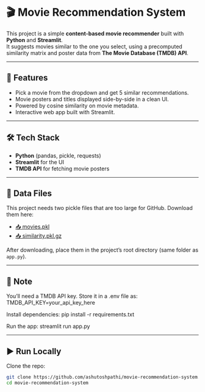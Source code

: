 # 🎬 Movie Recommendation System  

This project is a simple **content-based movie recommender** built with **Python** and **Streamlit**.  
It suggests movies similar to the one you select, using a precomputed similarity matrix and poster data from **The Movie Database (TMDB) API**.  

---

## 🚀 Features  
- Pick a movie from the dropdown and get 5 similar recommendations.  
- Movie posters and titles displayed side-by-side in a clean UI.  
- Powered by cosine similarity on movie metadata.  
- Interactive web app built with Streamlit.  

---

## 🛠️ Tech Stack  
- **Python** (pandas, pickle, requests)  
- **Streamlit** for the UI  
- **TMDB API** for fetching movie posters  

---

## 📂 Data Files  
This project needs two pickle files that are too large for GitHub. Download them here:  

- [📥 movies.pkl](https://drive.google.com/file/d/1IbVRD9dU1yH9QPc7afyi2EsG8e9lKNrE/view?usp=sharing)  
- [📥 similarity.pkl.gz](https://drive.google.com/file/d/1Zt0vXYNOgN_IyRmOGv3S813LKy1U7mZJ/view?usp=sharing)  

After downloading, place them in the project’s root directory (same folder as `app.py`).  

--- 

## 🔑 Note
You’ll need a TMDB API key. Store it in a .env file as:
TMDB_API_KEY=your_api_key_here

Install dependencies:
pip install -r requirements.txt

Run the app:
streamlit run app.py


---

## ▶️ Run Locally  
Clone the repo:  
```bash
git clone https://github.com/ashutoshpathi/movie-recommendation-system.git
cd movie-recommendation-system


